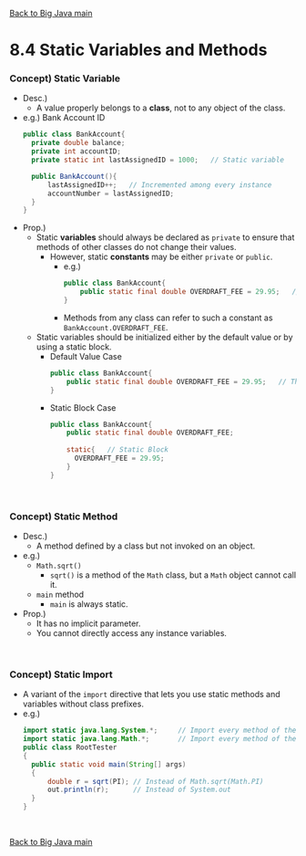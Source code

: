 [Back to Big Java main](../../../main.md)

# 8.4 Static Variables and Methods
### Concept) Static Variable
- Desc.)
  - A value properly belongs to a **class**, not to any object of the class. 
- e.g.) Bank Account ID
  ```java
  public class BankAccount{
    private double balance;
    private int accountID;
    private static int lastAssignedID = 1000;   // Static variable

    public BankAccount(){
        lastAssignedID++;   // Incremented among every instance
        accountNumber = lastAssignedID;
    }
  }
  ```
- Prop.)
  - Static **variables** should always be declared as ```private``` to ensure that methods of other classes do not change their values. 
    - However, static **constants** may be either ```private``` or ```public```. 
      - e.g.)
        ```java
        public class BankAccount{
            public static final double OVERDRAFT_FEE = 29.95;   // Public static
        }
        ```
      - Methods from any class can refer to such a constant as ```BankAccount.OVERDRAFT_FEE```. 
  - Static variables should be initialized either by the default value or by using a static block.
    - Default Value Case
      ```java
      public class BankAccount{
          public static final double OVERDRAFT_FEE = 29.95;   // The default value of 29.95.
      }
      ```
    - Static Block Case
      ```java
      public class BankAccount{
          public static final double OVERDRAFT_FEE;
          
          static{   // Static Block
            OVERDRAFT_FEE = 29.95;
          }
      }
      ```

<br>

### Concept) Static Method
- Desc.)
  - A method defined by a class but not invoked on an object.
- e.g.) 
  - ```Math.sqrt()```
    - ```sqrt()``` is a method of the ```Math``` class, but a ```Math``` object cannot call it.
  - ```main``` method
    - ```main``` is always static.
- Prop.)
  - It has no implicit parameter.
  - You cannot directly access any instance variables.

<br>

### Concept) Static Import
- A variant of the ```import``` directive that lets you use static methods and variables without class prefixes.
- e.g.)
  ```java
  import static java.lang.System.*;     // Import every method of the System class.
  import static java.lang.Math.*;       // Import every method of the Math class.
  public class RootTester
  { 
    public static void main(String[] args)
    { 
        double r = sqrt(PI); // Instead of Math.sqrt(Math.PI)
        out.println(r);      // Instead of System.out
    }
  }
  ```


<br>

[Back to Big Java main](../../../main.md)